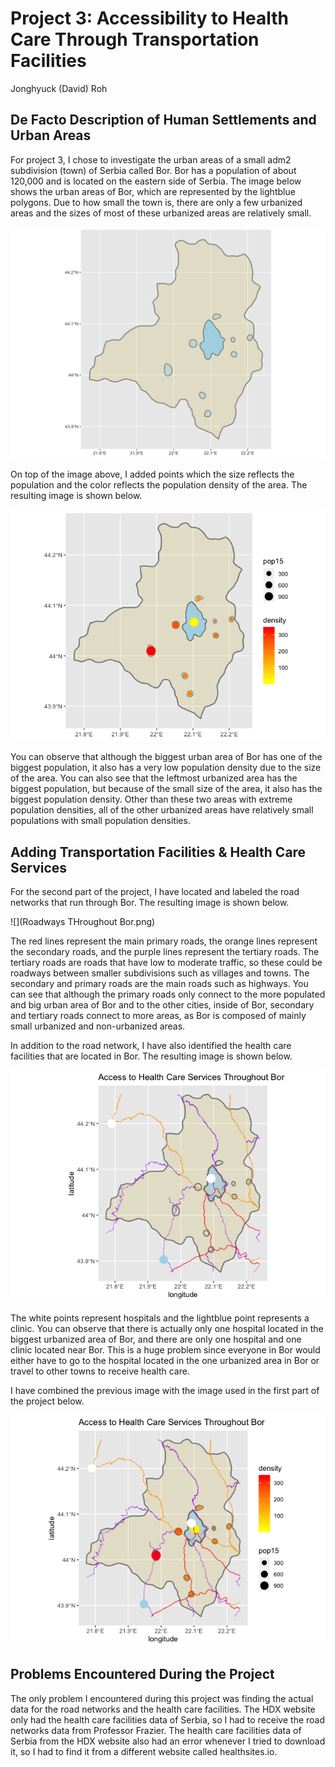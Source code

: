 # Project 3: Accessibility to Health Care Through Transportation Facilities

Jonghyuck (David) Roh 

## De Facto Description of Human Settlements and Urban Areas

For project 3, I chose to investigate the urban areas of a small adm2 subdivision (town) of Serbia called Bor. Bor has a population of about 120,000 and is located on the eastern side of Serbia. The image below shows the urban areas of Bor, which are represented by the lightblue polygons. Due to how small the town is, there are only a few urbanized areas and the sizes of most of these urbanized areas are relatively small.

![](bor_urban_areas.png) 

On top of the image above, I added points which the size reflects the population and the color reflects the population density of the area. The resulting image is shown below.

![](bor_densitywithpoints.png)

You can observe that although the biggest urban area of Bor has one of the biggest population, it also has a very low population density due to the size of the area. You can also see that the leftmost urbanized area has the biggest population, but because of the small size of the area, it also has the biggest population density. Other than these two areas with extreme population densities, all of the other urbanized areas have relatively small populations with small population densities. 

## Adding Transportation Facilities & Health Care Services 

For the second part of the project, I have located and labeled the road networks that run through Bor. The resulting image is shown below. 

![](Roadways THroughout Bor.png)

The red lines represent the main primary roads, the orange lines represent the secondary roads, and the purple lines represent the tertiary roads. The tertiary roads are roads that have low to moderate traffic, so these could be roadways between smaller subdivisions such as villages and towns. The secondary and primary roads are the main roads such as highways. You can see that although the primary roads only connect to the more populated and big urban area of Bor and to the other cities, inside of Bor, secondary and tertiary roads connect to more areas, as Bor is composed of mainly small urbanized and non-urbanized areas.

In addition to the road network, I have also identified the health care facilities that are located in Bor. The resulting image is shown below. 

![](Bor_hcf.png)

The white points represent hospitals and the lightblue point represents a clinic. You can observe that there is actually only one hospital located in the biggest urbanized area of Bor, and there are only one hospital and one clinic located near Bor. This is a huge problem since everyone in Bor would either have to go to the hospital located in the one urbanized area in Bor or travel to other towns to receive health care. 

I have combined the previous image with the image used in the first part of the project below. 

![](Bor_hcf_with_density.png)

## Problems Encountered During the Project

The only problem I encountered during this project was finding the actual data for the road networks and the health care facilities. The HDX website only had the health care facilities data of Serbia, so I had to receive the road networks data from Professor Frazier. The health care facilities data of Serbia from the HDX website also had an error whenever I tried to download it, so I had to find it from a different website called healthsites.io. 




